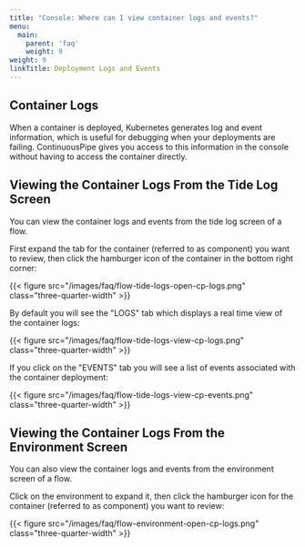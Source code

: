 ```yaml
---
title: "Console: Where can I view container logs and events?"
menu:
  main:
    parent: 'faq'
    weight: 9
weight: 9
linkTitle: Deployment Logs and Events
---
```


## Container Logs

When a container is deployed, Kubernetes generates log and event information, which is useful for debugging when your deployments are failing. ContinuousPipe gives you access to this information in the console without having to access the container directly.

## Viewing the Container Logs From the Tide Log Screen

You can view the container logs and events from the tide log screen of a flow.

First expand the tab for the container (referred to as component) you want to review, then click the hamburger icon of the container in the bottom right corner:

{{< figure src="/images/faq/flow-tide-logs-open-cp-logs.png" class="three-quarter-width" >}}

By default you will see the "LOGS" tab which displays a real time view of the container logs:

{{< figure src="/images/faq/flow-tide-logs-view-cp-logs.png" class="three-quarter-width" >}}

If you click on the "EVENTS" tab you will see a list of events associated with the container deployment:

{{< figure src="/images/faq/flow-tide-logs-view-cp-events.png" class="three-quarter-width" >}}

## Viewing the Container Logs From the Environment Screen

You can also view the container logs and events from the environment screen of a flow.

Click on the environment to expand it, then click the hamburger icon for the container (referred to as component) you want to review:

{{< figure src="/images/faq/flow-environment-open-cp-logs.png" class="three-quarter-width" >}}
